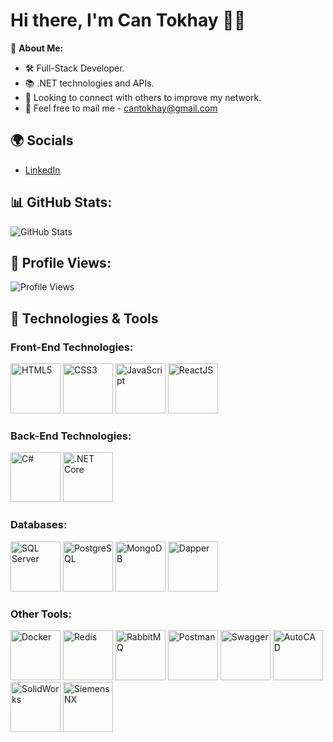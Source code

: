 # Hi there, I'm Can Tokhay 👋🏼

🌟 **About Me:**
- 🛠️ Full-Stack Developer.
- 📚 .NET technologies and APIs.
- 🤝 Looking to connect with others to improve my network.
- 📧 Feel free to mail me - cantokhay@gmail.com

## 🌍 Socials
- [LinkedIn](https://www.linkedin.com/in/cantokhay)

## 📊 GitHub Stats:
![GitHub Stats](https://github-readme-stats.vercel.app/api?username=cantokhay&show_icons=true&hide_title=true&count_private=true&theme=radical)

## 👀 Profile Views:
![Profile Views](https://komarev.com/ghpvc/?username=cantokhay)

## 🚀 Technologies & Tools

### Front-End Technologies:
<img src="https://upload.wikimedia.org/wikipedia/commons/6/6c/HTML5_logo_and_wordmark.svg" alt="HTML5" width="80"/> 
<img src="https://upload.wikimedia.org/wikipedia/commons/3/3c/CSS3_logo_and_wordmark.svg" alt="CSS3" width="80"/> 
<img src="https://upload.wikimedia.org/wikipedia/commons/9/9c/JavaScript-logo.png" alt="JavaScript" width="80"/> 
<img src="https://upload.wikimedia.org/wikipedia/commons/a/a7/React-icon.svg" alt="ReactJS" width="80"/> 

### Back-End Technologies:
<img src="https://upload.wikimedia.org/wikipedia/commons/5/5f/C_Sharp_logo.png" alt="C#" width="80"/> 
<img src="https://upload.wikimedia.org/wikipedia/commons/1/1b/.NET_Core_Logo.svg" alt=".NET Core" width="80"/> 

### Databases:
<img src="https://upload.wikimedia.org/wikipedia/commons/2/29/Microsoft_SQL_Server_logo.png" alt="SQL Server" width="80"/> 
<img src="https://upload.wikimedia.org/wikipedia/commons/9/9b/Postgresql_logo.3colors-vertical.svg" alt="PostgreSQL" width="80"/> 
<img src="https://upload.wikimedia.org/wikipedia/commons/4/4c/MongoDB_Logo.svg" alt="MongoDB" width="80"/> 
<img src="https://dapper-tutorial.net/images/dapper-logo.png" alt="Dapper" width="80"/> 

### Other Tools:
<img src="https://www.docker.com/wp-content/uploads/2022/03/horizontal-logo-monochromatic-white.png" alt="Docker" width="80"/> 
<img src="https://upload.wikimedia.org/wikipedia/commons/2/22/Redis_logo.svg" alt="Redis" width="80"/> 
<img src="https://www.rabbitmq.com/img/rabbitmq_logo.svg" alt="RabbitMQ" width="80"/> 
<img src="https://www.postman.com/assets/logos/postman-icon.svg" alt="Postman" width="80"/> 
<img src="https://upload.wikimedia.org/wikipedia/commons/b/bb/Swagger_logo.svg" alt="Swagger" width="80"/> 
<img src="https://upload.wikimedia.org/wikipedia/commons/6/6c/AutoCAD_Logo.png" alt="AutoCAD" width="80"/> 
<img src="https://upload.wikimedia.org/wikipedia/commons/6/66/SolidWorks_logo.svg" alt="SolidWorks" width="80"/> 
<img src="https://upload.wikimedia.org/wikipedia/commons/c/c9/Siemens_NX_logo.svg" alt="Siemens NX" width="80"/> 
